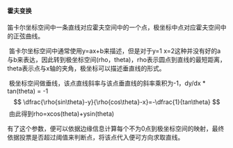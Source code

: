#### 霍夫变换

​		笛卡尔坐标空间中一条直线对应霍夫空间中的一个点，极坐标中点对应霍夫空间中的正弦曲线。

​		笛卡尔坐标空间中通常使用y=ax+b来描述，但是对于y=1 x=2这种并没有好的a与b来表达，因此转到极坐标空间(rho，theta)，rho表示圆点到直线的最短距离，theta表示点与x轴的夹角，极坐标可以描述垂直线的形式。

​		极坐标空间做垂线，该点直线斜率与该点垂直线的斜率乘积为-1，dy/dx * tan(theta) = -1
$$
\dfrac{\rho{sin\theta}-y}{\rho{cos\theta}-x}=-\dfrac{1}{tan\theta}
$$
​		由此得到rho=xcos(theta)+ysin(theta)

​		有了这个参数，便可以依据边缘信息计算每个不为0点到极坐标空间的映射，最终依据投票是否超过阈值来判断点，将该点代入便可方向求取直线。